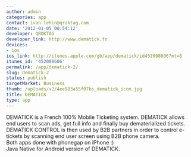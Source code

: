 ```yaml
---
author: admin
categories: app
contact: ivan.lehin@qroktag.com
date: '2012-01-05 00:54:12'
developer: QROKTAG
developer_link: http://www.dematick.fr
devices: 
- ios
ios_link: http://itunes.apple.com/gb/app/dematick/id452008606?mt=8
itunes_id: '452008606'
permalink: /app/dematick-2/
slug: dematick-2
status: publish
targetMarket: Business
thumb: /uploads/v2/4ee983a55f07bs_dematick_icon.jpg
title: DEMATICK
type: app
---
```


DEMATICK is a French 100% Mobile Ticketing system. DEMATICK allows end users to scan ads, get full info and finally buy dematerialized tickets.<br />
DEMATICK CONTROL is then used by B2B partners in order to control e-tickets by scanning end user screen using B2B phone camera.<br />
Both apps done with phonegap on iPhone :)<br />
Java Native for Android version of DEMATICK.